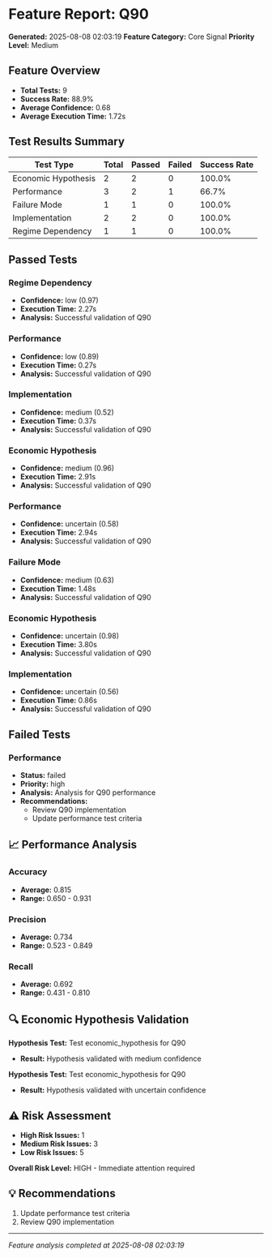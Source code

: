 # Feature Report: Q90

**Generated:** 2025-08-08 02:03:19
**Feature Category:** Core Signal
**Priority Level:** Medium

## Feature Overview

- **Total Tests:** 9
- **Success Rate:** 88.9%
- **Average Confidence:** 0.68
- **Average Execution Time:** 1.72s

## Test Results Summary

| Test Type | Total | Passed | Failed | Success Rate |
|-----------|-------|--------|--------|--------------|
| Economic Hypothesis | 2 | 2 | 0 | 100.0% |
| Performance | 3 | 2 | 1 | 66.7% |
| Failure Mode | 1 | 1 | 0 | 100.0% |
| Implementation | 2 | 2 | 0 | 100.0% |
| Regime Dependency | 1 | 1 | 0 | 100.0% |

## Passed Tests

### Regime Dependency
- **Confidence:** low (0.97)
- **Execution Time:** 2.27s
- **Analysis:** Successful validation of Q90

### Performance
- **Confidence:** low (0.89)
- **Execution Time:** 0.27s
- **Analysis:** Successful validation of Q90

### Implementation
- **Confidence:** medium (0.52)
- **Execution Time:** 0.37s
- **Analysis:** Successful validation of Q90

### Economic Hypothesis
- **Confidence:** medium (0.96)
- **Execution Time:** 2.91s
- **Analysis:** Successful validation of Q90

### Performance
- **Confidence:** uncertain (0.58)
- **Execution Time:** 2.94s
- **Analysis:** Successful validation of Q90

### Failure Mode
- **Confidence:** medium (0.63)
- **Execution Time:** 1.48s
- **Analysis:** Successful validation of Q90

### Economic Hypothesis
- **Confidence:** uncertain (0.98)
- **Execution Time:** 3.80s
- **Analysis:** Successful validation of Q90

### Implementation
- **Confidence:** uncertain (0.56)
- **Execution Time:** 0.86s
- **Analysis:** Successful validation of Q90


## Failed Tests

### Performance
- **Status:** failed
- **Priority:** high
- **Analysis:** Analysis for Q90 performance
- **Recommendations:**
  - Review Q90 implementation
  - Update performance test criteria


## 📈 Performance Analysis

### Accuracy
- **Average:** 0.815
- **Range:** 0.650 - 0.931

### Precision
- **Average:** 0.734
- **Range:** 0.523 - 0.849

### Recall
- **Average:** 0.692
- **Range:** 0.431 - 0.810


## 🔍 Economic Hypothesis Validation

**Hypothesis Test:** Test economic_hypothesis for Q90
- **Result:** Hypothesis validated with medium confidence

**Hypothesis Test:** Test economic_hypothesis for Q90
- **Result:** Hypothesis validated with uncertain confidence


## ⚠️ Risk Assessment

- **High Risk Issues:** 1
- **Medium Risk Issues:** 3
- **Low Risk Issues:** 5

**Overall Risk Level:** HIGH - Immediate attention required

## 💡 Recommendations

1. Update performance test criteria
2. Review Q90 implementation

---
*Feature analysis completed at 2025-08-08 02:03:19*
